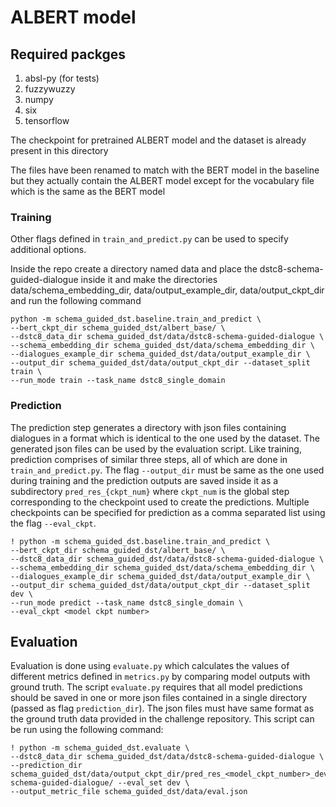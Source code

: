 # ALBERT model

## Required packges
1. absl-py (for tests)
2. fuzzywuzzy
3. numpy
4. six
5. tensorflow

The checkpoint for pretrained ALBERT model and the dataset is already present in this directory

The files have been renamed to match with the BERT model in the baseline but they actually contain the ALBERT model except for the vocabulary file which is the same as the BERT model

### Training
Other flags defined in `train_and_predict.py` can be used to specify additional
options.

Inside the repo create a directory named data and place the dstc8-schema-guided-dialogue inside it and make the directories 
data/schema_embedding_dir, data/output_example_dir, data/output_ckpt_dir and run the following command

```shell
python -m schema_guided_dst.baseline.train_and_predict \
--bert_ckpt_dir schema_guided_dst/albert_base/ \
--dstc8_data_dir schema_guided_dst/data/dstc8-schema-guided-dialogue \
--schema_embedding_dir schema_guided_dst/data/schema_embedding_dir \
--dialogues_example_dir schema_guided_dst/data/output_example_dir \
--output_dir schema_guided_dst/data/output_ckpt_dir --dataset_split train \
--run_mode train --task_name dstc8_single_domain
```

### Prediction

The prediction step generates a directory with json files containing dialogues
in a format which is identical to the one used by the dataset. The generated
json files can be used by the evaluation script. Like training, prediction
comprises of similar three steps, all of which are done in
`train_and_predict.py`. The flag `--output_dir` must be same as the one used
during training and the prediction outputs are saved inside it as a
subdirectory `pred_res_{ckpt_num}` where `ckpt_num` is the global step
corresponding to the checkpoint used to create the predictions. Multiple
checkpoints can be specified for prediction as a comma separated list using the
flag `--eval_ckpt`.


```shell
! python -m schema_guided_dst.baseline.train_and_predict \
--bert_ckpt_dir schema_guided_dst/albert_base/ \
--dstc8_data_dir schema_guided_dst/data/dstc8-schema-guided-dialogue \
--schema_embedding_dir schema_guided_dst/data/schema_embedding_dir \
--dialogues_example_dir schema_guided_dst/data/output_example_dir \
--output_dir schema_guided_dst/data/output_ckpt_dir --dataset_split dev \
--run_mode predict --task_name dstc8_single_domain \
--eval_ckpt <model ckpt number>
```

## Evaluation

Evaluation is done using `evaluate.py` which calculates the values of different
metrics defined in `metrics.py` by comparing model outputs with ground truth.
The script `evaluate.py` requires that all model predictions should be saved in
one or more json files contained in a single directory (passed as flag
`prediction_dir`). The json files must have same format as the ground truth data
provided in the challenge repository. This script can be run using the following
command:


```shell
! python -m schema_guided_dst.evaluate \
--dstc8_data_dir schema_guided_dst/data/dstc8-schema-guided-dialogue \
--prediction_dir schema_guided_dst/data/output_ckpt_dir/pred_res_<model_ckpt_number>_dev_dstc8_single_domain_dstc8-schema-guided-dialogue/ --eval_set dev \
--output_metric_file schema_guided_dst/data/eval.json
```
